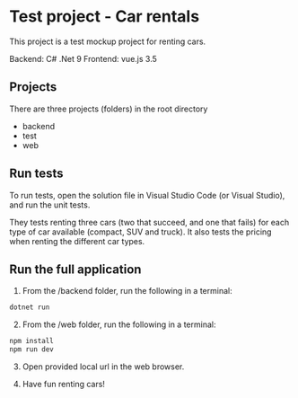 # Test project - Car rentals

This project is a test mockup project for renting cars.

Backend: C# .Net 9
Frontend: vue.js 3.5

## Projects
There are three projects (folders) in the root directory
- backend
- test
- web

## Run tests
To run tests, open the solution file in Visual Studio Code (or Visual Studio), and run the unit tests.

They tests renting three cars (two that succeed, and one that fails) for each type of car available (compact, SUV and truck). It also tests the pricing when renting the different car types.

## Run the full application

1. From the /backend folder, run the following in a terminal:
```bash
dotnet run
```

2. From the /web folder, run the following in a terminal:
```bash
npm install
npm run dev
```

3. Open provided local url in the web browser.

4. Have fun renting cars!